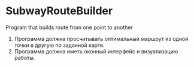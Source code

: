 # SubwayRouteBuilder
Program that builds route from one point to another

1. Программа должна просчитывать оптимальный маршрут из одной точки в другую по заданной карте.
2. Программа должна иметь оконный интерфейс и визуализацию работы.
